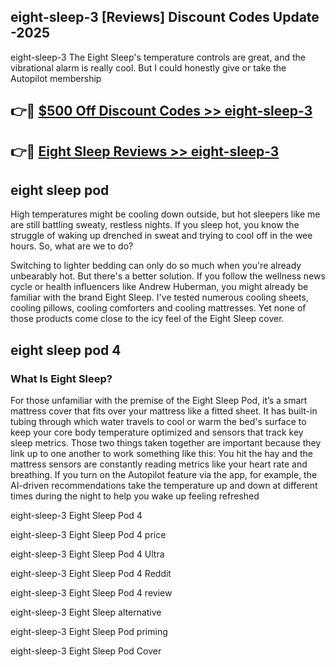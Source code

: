 ## eight-sleep-3 [Reviews​] Discount Codes Update -2025

eight-sleep-3 The Eight Sleep's temperature controls are great, and the vibrational alarm is really cool. But I could honestly give or take the Autopilot membership

## 👉🔴 [$500 Off Discount Codes >> eight-sleep-3](http://download.freeplayer.one?title=eight-sleep-3&ref=18-ES)

## 👉🔴 [Eight Sleep Reviews >> eight-sleep-3](http://download.freeplayer.one?title=eight-sleep-3&ref=18-ES)

## eight sleep pod

High temperatures might be cooling down outside, but hot sleepers like me are still battling sweaty, restless nights. If you sleep hot, you know the struggle of waking up drenched in sweat and trying to cool off in the wee hours. So, what are we to do?

Switching to lighter bedding can only do so much when you're already unbearably hot. But there's a better solution. If you follow the wellness news cycle or health influencers like Andrew Huberman, you might already be familiar with the brand Eight Sleep. I've tested numerous cooling sheets, cooling pillows, cooling comforters and cooling mattresses. Yet none of those products come close to the icy feel of the Eight Sleep cover.

## eight sleep pod 4

### What Is Eight Sleep?

For those unfamiliar with the premise of the Eight Sleep Pod, it’s a smart mattress cover that fits over your mattress like a fitted sheet. It has built-in tubing through which water travels to cool or warm the bed's surface to keep your core body temperature optimized and sensors that track key sleep metrics. Those two things taken together are important because they link up to one another to work something like this: You hit the hay and the mattress sensors are constantly reading metrics like your heart rate and breathing. If you turn on the Autopilot feature via the app, for example, the AI-driven recommendations take the temperature up and down at different times during the night to help you wake up feeling refreshed

eight-sleep-3 Eight Sleep Pod 4

eight-sleep-3 Eight Sleep Pod 4 price

eight-sleep-3 Eight Sleep Pod 4 Ultra

eight-sleep-3 Eight Sleep Pod 4 Reddit

eight-sleep-3 Eight Sleep Pod 4 review

eight-sleep-3 Eight Sleep alternative

eight-sleep-3 Eight Sleep Pod priming

eight-sleep-3 Eight Sleep Pod Cover